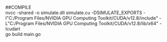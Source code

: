 ##COMPILE  
nvcc -shared -o simulate.dll simulate.cu -DSIMULATE_EXPORTS -I"C:/Program Files/NVIDIA GPU Computing Toolkit/CUDA/v12.8/include" -L"C:/Program Files/NVIDIA GPU Computing Toolkit/CUDA/v12.8/lib/x64" -lcudart  
go build main.go
